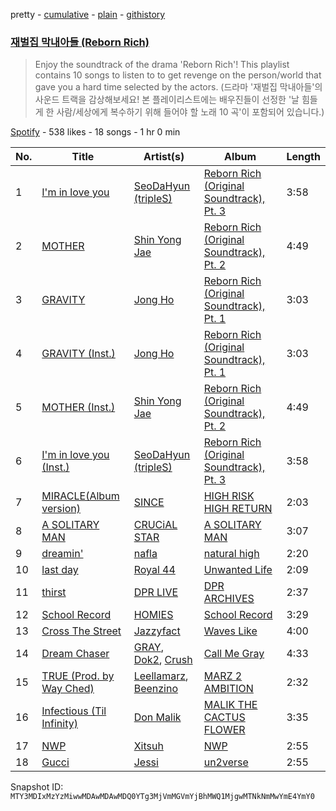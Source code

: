 pretty - [cumulative](/playlists/cumulative/37i9dQZF1DX9GU5JDX5Fk7.md) - [plain](/playlists/plain/37i9dQZF1DX9GU5JDX5Fk7) - [githistory](https://github.githistory.xyz/mackorone/spotify-playlist-archive/blob/main/playlists/plain/37i9dQZF1DX9GU5JDX5Fk7)

### [재벌집 막내아들 \(Reborn Rich\)](https://open.spotify.com/playlist/37i9dQZF1DX9GU5JDX5Fk7)

> Enjoy the soundtrack of the drama 'Reborn Rich'! This playlist contains 10 songs to listen to to get revenge on the person/world that gave you a hard time selected by the actors\. \(드라마 '재벌집 막내아들'의 사운드 트랙을 감상해보세요! 본 플레이리스트에는 배우진들이 선정한 '날 힘들게 한 사람/세상에게 복수하기 위해 들어야 할 노래 10 곡'이 포함되어 있습니다.\)

[Spotify](https://open.spotify.com/user/spotify) - 538 likes - 18 songs - 1 hr 0 min

| No. | Title | Artist(s) | Album | Length |
|---|---|---|---|---|
| 1 | [I'm in love you](https://open.spotify.com/track/7caCfwwNW1KyjmC29W3E2C) | [SeoDaHyun \(tripleS\)](https://open.spotify.com/artist/6NEEmLZEda7n5paqlYTO4v) | [Reborn Rich \(Original Soundtrack\), Pt\. 3](https://open.spotify.com/album/0fqZ2Nnm9az1DcWWSTAFIO) | 3:58 |
| 2 | [MOTHER](https://open.spotify.com/track/1XjQsmzgRxxEgSNPjOLNFK) | [Shin Yong Jae](https://open.spotify.com/artist/2frFGmni9tkRgXYdXmzQvR) | [Reborn Rich \(Original Soundtrack\), Pt\. 2](https://open.spotify.com/album/1kr1EKP31XoRuIYtUPPBQW) | 4:49 |
| 3 | [GRAVITY](https://open.spotify.com/track/0Cqf8YKMM4JJGVHPbmukl0) | [Jong Ho](https://open.spotify.com/artist/5gecqU5FZgxVdz1AtLumT0) | [Reborn Rich \(Original Soundtrack\), Pt\. 1](https://open.spotify.com/album/3CXA1nVhq1IjwU0JSrL0Iw) | 3:03 |
| 4 | [GRAVITY \(Inst.\)](https://open.spotify.com/track/028j0B01NdfRPGYlW1J26f) | [Jong Ho](https://open.spotify.com/artist/5gecqU5FZgxVdz1AtLumT0) | [Reborn Rich \(Original Soundtrack\), Pt\. 1](https://open.spotify.com/album/3CXA1nVhq1IjwU0JSrL0Iw) | 3:03 |
| 5 | [MOTHER \(Inst.\)](https://open.spotify.com/track/7MoMd5gHbz8Ekzh7DjHATg) | [Shin Yong Jae](https://open.spotify.com/artist/2frFGmni9tkRgXYdXmzQvR) | [Reborn Rich \(Original Soundtrack\), Pt\. 2](https://open.spotify.com/album/1kr1EKP31XoRuIYtUPPBQW) | 4:49 |
| 6 | [I'm in love you \(Inst.\)](https://open.spotify.com/track/3UGgKDmMYLealvndmDLnFv) | [SeoDaHyun \(tripleS\)](https://open.spotify.com/artist/6NEEmLZEda7n5paqlYTO4v) | [Reborn Rich \(Original Soundtrack\), Pt\. 3](https://open.spotify.com/album/0fqZ2Nnm9az1DcWWSTAFIO) | 3:58 |
| 7 | [MIRACLE\(Album version\)](https://open.spotify.com/track/3WagJrXxM0VMY0pLHucnYu) | [SINCE](https://open.spotify.com/artist/0seDu6vvqbUnPUk6s6a616) | [HIGH RISK HIGH RETURN](https://open.spotify.com/album/340j9Dgw9Nuy772bHowbih) | 2:03 |
| 8 | [A SOLITARY MAN](https://open.spotify.com/track/3kCnWwL7H4HNxSOV2CwBCa) | [CRUCiAL STAR](https://open.spotify.com/artist/4vdAgNz4vrUZVvS0CaVvGJ) | [A SOLITARY MAN](https://open.spotify.com/album/1qFLsgIIgQ46hwoCnutc3P) | 3:07 |
| 9 | [dreamin'](https://open.spotify.com/track/15dd4M9GAV1RhEH0qesnKL) | [nafla](https://open.spotify.com/artist/3Zn6C68VCosoQrxu4D2Btr) | [natural high](https://open.spotify.com/album/64SeFnoePRFXfM32L2TJdu) | 2:20 |
| 10 | [last day](https://open.spotify.com/track/0ICkuRd0qNZDZY82kGhs89) | [Royal 44](https://open.spotify.com/artist/6I5eyZiVUpuPwE8mTXp7hC) | [Unwanted Life](https://open.spotify.com/album/3PUy3iSMoPWXNLezd6bi3r) | 2:09 |
| 11 | [thirst](https://open.spotify.com/track/7kyupZQftQDUUxlATGGmOe) | [DPR LIVE](https://open.spotify.com/artist/0siBQaURCli5wn2lqv8WZg) | [DPR ARCHIVES](https://open.spotify.com/album/1qpS7W0whJPG7b8PlhSgGw) | 2:37 |
| 12 | [School Record](https://open.spotify.com/track/7c7QIaIQIrdLl7vkMm3Omz) | [HOMIES](https://open.spotify.com/artist/3PpfvyyncoZ79IgYe0Uls0) | [School Record](https://open.spotify.com/album/41rrPPixjiz6RbmCuExVh3) | 3:29 |
| 13 | [Cross The Street](https://open.spotify.com/track/4mYSiH5xn1j2rrsY4fnXAA) | [Jazzyfact](https://open.spotify.com/artist/7l9DszIMmxbcc24RJwqJY8) | [Waves Like](https://open.spotify.com/album/00rJeDpdXyLu7YJo7CT4tE) | 4:00 |
| 14 | [Dream Chaser](https://open.spotify.com/track/4u28ooQAY7a7fEYBCArnJQ) | [GRAY](https://open.spotify.com/artist/3kPEBSt7qgVoRZSbIXMr7W), [Dok2](https://open.spotify.com/artist/0rW6fVd3yuW2CF2sLYWQtE), [Crush](https://open.spotify.com/artist/6aLdhHUqgdKE86xbtNmY8g) | [Call Me Gray](https://open.spotify.com/album/2x2SvFWCwD3CB20PrSwwj9) | 4:33 |
| 15 | [TRUE \(Prod\. by Way Ched\)](https://open.spotify.com/track/71z0yOhlBsiuUZvLxs6xbz) | [Leellamarz](https://open.spotify.com/artist/79g2STpP2iV1xfgHuhrhX0), [Beenzino](https://open.spotify.com/artist/7IrDIIq3j04exsiF3Z7CPg) | [MARZ 2 AMBITION](https://open.spotify.com/album/4U1XmZrQVn3R0Y8GDTw356) | 2:32 |
| 16 | [Infectious \(Til Infinity\)](https://open.spotify.com/track/2px0GGcYL18WjWgktFvTtT) | [Don Malik](https://open.spotify.com/artist/1DKIdDHKHi3rIwG4UB5zLE) | [MALIK THE CACTUS FLOWER](https://open.spotify.com/album/5BP27AqCtwa5foaBPTxYJf) | 3:35 |
| 17 | [NWP](https://open.spotify.com/track/7lmW5PhqQWzwXh2rwpWmNf) | [Xitsuh](https://open.spotify.com/artist/4vYWMxCZYe3kua8Yp5Ne2Z) | [NWP](https://open.spotify.com/album/0DwlgRKtnK83puTQbxBRsP) | 2:55 |
| 18 | [Gucci](https://open.spotify.com/track/4g92HssasRkeh512kmMbUd) | [Jessi](https://open.spotify.com/artist/64k5e9kV9MdukXjFrR5R37) | [un2verse](https://open.spotify.com/album/1CUXs8F2dNEVkvHMgTAvuo) | 2:55 |

Snapshot ID: `MTY3MDIxMzYzMiwwMDAwMDAwMDQ0YTg3MjVmMGVmYjBhMWQ1MjgwMTNkNmMwYmE4YmY0`
